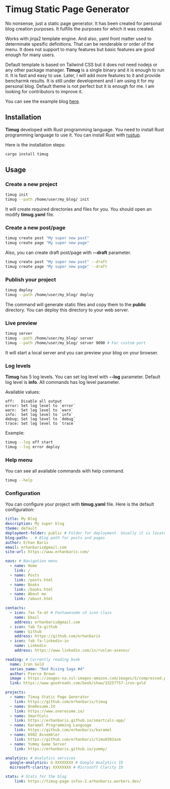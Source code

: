 # Timug Static Page Generator

No nonsense, just a static page generator. It has been created for personal blog creation purposes. It fulfills the purposes for which it was created.

Works with jinja2 template engine. And also, yaml front matter used to determinate spesific definitions. That can be renderable or order of the menu. It does not support to many features but basic features are good enough for many users.

Default template is based on Tailwind CSS but it does not need nodejs or any other package manager.
**Timug** is a single binary and it is enough to run it. It is fast and easy to use.
Later, I will add more features to it and provide bencharmk results.
It is still under development and I am using it for my personal blog.
Default theme is not perfect but it is enough for me. I am looking for contributors to improve it.

You can see the example blog [here](https://www.erhanbaris.com/).

## Installation

**Timug** developed with Rust programming language. You need to install Rust programming language to use it. You can install Rust with [rustup](https://rustup.rs/).

Here is the installation steps:
```bash
cargo install timug
```

## Usage

### Create a new project
```bash
timug init
timug --path /home/user/my_blog/ init
```
It will create required directories and files for you.
You should open an modify **timug.yaml** file. 

### Create a new post/page
```bash
timug create post "My super new post"
timug create page "My super new page"
```

Also, you can create draft post/page with **--draft** parameter.
```bash
timug create post "My super new post" --draft
timug create page "My super new page" --draft
```

### Publish your project
```bash
timug deploy
timug --path /home/user/my_blog/ deploy
```
The command will generate static files and copy them to the **public** directory. You can deploy this directory to your web server.

### Live preview
```bash
timug server
timug --path /home/user/my_blog/ server
timug --path /home/user/my_blog/ server 9090 # For custom port
```
It will start a local server and you can preview your blog on your browser.

### Log levels
**Timug** has 5 log levels. You can set log level with **--log** parameter. Default log level is **info**. All commands has log level parameter.

Available values:
```
off:   Disable all output
error: Set log level to `error`
warn:  Set log level to `warn`
info:  Set log level to `info`
debug: Set log level to `debug`
trace: Set log level to `trace`
```

Example:
```bash
timug --log off start
timug --log error deploy
```

### Help menu
You can see all available commands with help command.
```bash
timug --help
```

### Configuration
You can configure your project with **timug.yaml** file. Here is the default configuration:
```yaml
title: My Blog
description: My super blog
theme: default
deployment-folder: public # Folder for deployment. Usually it is located under the blog-path
blog-path: . # Blog path for posts and pages
author: Erhan Baris
email: erhanbaris@gmail.com
site-url: https://www.erhanbaris.com/

navs: # Navigation menu
  - name: Home
    link: /
  - name: Posts
    link: /posts.html
  - name: Books
    link: /books.html
  - name: About me
    link: /about.html

contacts:
  - icon: fas fa-at # Fontawesome v5 icon class
    name: Email
    address: erhanbaris@gmail.com
  - icon: fab fa-github
    name: Github
    address: https://github.com/erhanbaris
  - icon: fab fa-linkedin-in
    name: Linkedin
    address: https://www.linkedin.com/in/ruslan-asenov/

reading: # Currently reading book
  name: Iron Gold
  series_name: "Red Rising Saga #4"
  author: Pierce Brown
  image : https://images-na.ssl-images-amazon.com/images/S/compressed.photo.goodreads.com/books/1716325988i/33257757.jpg
  link: https://www.goodreads.com/book/show/33257757-iron-gold

projects:
  - name: Timug Static Page Generator
    link: https://github.com/erhanbaris/timug
  - name: OneResume.IO
    link: https://www.oneresume.io/
  - name: SmartCalc
    link: https://erhanbaris.github.io/smartcalc-app/
  - name: Karamel Programming Language
    link: https://github.com/erhanbaris/karamel
  - name: 6502 Assembler
    link: https://github.com/erhanbaris/timu6502asm
  - name: Yummy Game Server
    link: https://erhanbaris.github.io/yummy/

analytics: # Analytics services
  google-analytics: G-XXXXXXXX # Google Analytics ID
  microsoft-clarity: XXXXXXXX # Microsoft Clarity ID

stats: # Stats for the blog
    link: https://timug-page-infos-2.erhanbaris.workers.dev/
```
